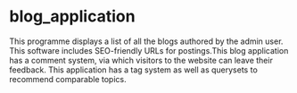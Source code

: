 # blog_application
This programme displays a list of all the blogs authored by the admin user. This software includes SEO-friendly URLs for postings.This blog application has a comment system, via which visitors to the website can leave their feedback. This application has a tag system as well as querysets to recommend comparable topics. 
